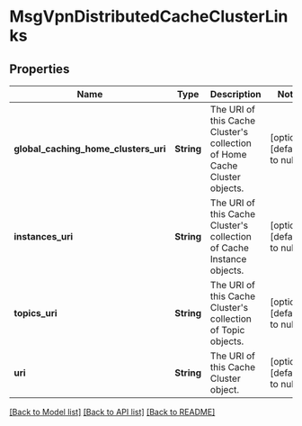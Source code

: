 # MsgVpnDistributedCacheClusterLinks

## Properties
Name | Type | Description | Notes
------------ | ------------- | ------------- | -------------
**global_caching_home_clusters_uri** | **String** | The URI of this Cache Cluster&#39;s collection of Home Cache Cluster objects. | [optional] [default to null]
**instances_uri** | **String** | The URI of this Cache Cluster&#39;s collection of Cache Instance objects. | [optional] [default to null]
**topics_uri** | **String** | The URI of this Cache Cluster&#39;s collection of Topic objects. | [optional] [default to null]
**uri** | **String** | The URI of this Cache Cluster object. | [optional] [default to null]

[[Back to Model list]](../README.md#documentation-for-models) [[Back to API list]](../README.md#documentation-for-api-endpoints) [[Back to README]](../README.md)


